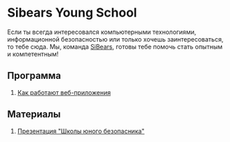 # Sibears Young School

Если ты всегда интересовался компьютерными технологиями, информационной безопасностью или только хочешь заинтересоваться, то тебе сюда.
Мы, команда [SiBears]((https://vk.com/sibears_tomsk)), готовы тебе помочь стать опытным и компетентным!

## Программа
1. [Как работают веб-приложения](l1.md) 

## Материалы
1. [Презентация "Школы юного безопасника"](slides.pdf)
